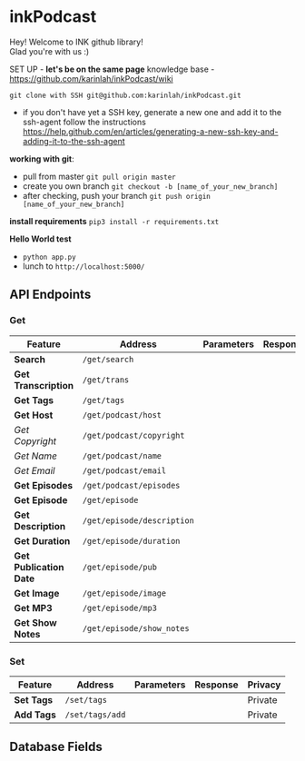 # inkPodcast

Hey! Welcome to INK github library! <br>
Glad you're with us :)

SET UP - **let's be on the same page**
knowledge base - https://github.com/karinlah/inkPodcast/wiki

`git clone with SSH git@github.com:karinlah/inkPodcast.git`

- if you don't have yet a SSH key, generate a new one and add it to the ssh-agent
follow the instructions
https://help.github.com/en/articles/generating-a-new-ssh-key-and-adding-it-to-the-ssh-agent

**working with git**:

- pull from master `git pull origin master`
- create you own branch `git checkout -b [name_of_your_new_branch]`
- after checking, push your branch `git push origin [name_of_your_new_branch]`

**install requirements**
`pip3 install -r requirements.txt`

**Hello World test**
* `python app.py`
* lunch to `http://localhost:5000/`

## API Endpoints
### Get
| Feature | Address | Parameters | Response | Privacy |
| --- | --- | --- | --- | --- |
| **Search** | `/get/search` | | | Public |
| **Get Transcription** | `/get/trans` | | | Public |
| **Get Tags** | `/get/tags` | | | Public |
| **Get Host** | `/get/podcast/host` | | | Public |
| *Get Copyright* | `/get/podcast/copyright` | | | Public |
| *Get Name* | `/get/podcast/name` | | | Public |
| *Get Email* | `/get/podcast/email` | | | Public |
| **Get Episodes** | `/get/podcast/episodes` | | | Public |
| **Get Episode** | `/get/episode` | | | Public |
| **Get Description** | `/get/episode/description` | | | Public |
| **Get Duration** | `/get/episode/duration` | | | Public |
| **Get Publication Date** | `/get/episode/pub` | | | Public |
| **Get Image** | `/get/episode/image` | | | Public |
| **Get MP3** | `/get/episode/mp3` | | | Public |
| **Get Show Notes** | `/get/episode/show_notes` | | | Public |

### Set
| Feature | Address | Parameters | Response | Privacy |
| --- | --- | --- | --- | --- |
| **Set Tags** | `/set/tags` | | | Private |
| **Add Tags** | `/set/tags/add` | | | Private |




## Database Fields

